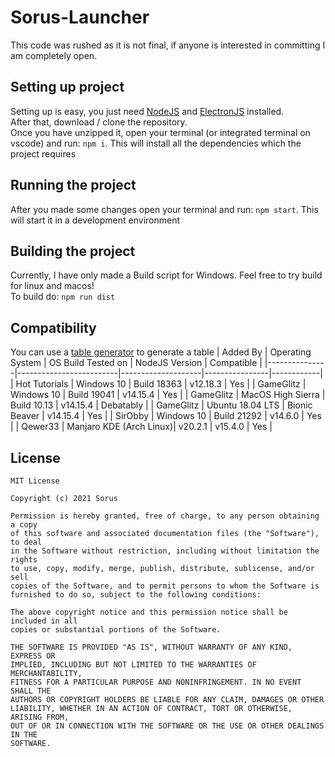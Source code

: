 # Sorus-Launcher
This code was rushed as it is not final, if anyone is interested in committing I am completely open.

## Setting up project
Setting up is easy, you just need [NodeJS](https://nodejs.org/en/) and [ElectronJS](https://www.electronjs.org/) installed.<br>
After that, download / clone the repository. <br>
Once you have unzipped it, open your terminal (or integrated terminal on vscode) and run: `npm i`. This will install all the dependencies which the project requires<br>

## Running the project
After you made some changes open your terminal and run: `npm start`. This will start it in a development environment

## Building the project
Currently, I have only made a Build script for Windows. Feel free to try build for linux and macos!<br>
To build do: `npm run dist`

## Compatibility
You can use a [table generator](https://www.tablesgenerator.com/markdown_tables) to generate a table
| Added By      | Operating System        | OS Build Tested on | NodeJS Version | Compatible |
|---------------|-------------------------|--------------------|----------------|------------|
| Hot Tutorials | Windows 10              | Build 18363        | v12.18.3       | Yes        |
| GameGlitz     | Windows 10              | Build 19041        | v14.15.4       | Yes        |
| GameGlitz     | MacOS High Sierra       | Build 10.13        | v14.15.4       | Debatably  |
| GameGlitz     | Ubuntu 18.04 LTS        | Bionic Beaver      | v14.15.4       | Yes        |
| SirObby       | Windows 10              | Build 21292        | v14.6.0        | Yes        |
| Qewer33       | Manjaro KDE (Arch Linux)| v20.2.1            | v15.4.0        | Yes        |

## License
```
MIT License

Copyright (c) 2021 Sorus

Permission is hereby granted, free of charge, to any person obtaining a copy
of this software and associated documentation files (the "Software"), to deal
in the Software without restriction, including without limitation the rights
to use, copy, modify, merge, publish, distribute, sublicense, and/or sell
copies of the Software, and to permit persons to whom the Software is
furnished to do so, subject to the following conditions:

The above copyright notice and this permission notice shall be included in all
copies or substantial portions of the Software.

THE SOFTWARE IS PROVIDED "AS IS", WITHOUT WARRANTY OF ANY KIND, EXPRESS OR
IMPLIED, INCLUDING BUT NOT LIMITED TO THE WARRANTIES OF MERCHANTABILITY,
FITNESS FOR A PARTICULAR PURPOSE AND NONINFRINGEMENT. IN NO EVENT SHALL THE
AUTHORS OR COPYRIGHT HOLDERS BE LIABLE FOR ANY CLAIM, DAMAGES OR OTHER
LIABILITY, WHETHER IN AN ACTION OF CONTRACT, TORT OR OTHERWISE, ARISING FROM,
OUT OF OR IN CONNECTION WITH THE SOFTWARE OR THE USE OR OTHER DEALINGS IN THE
SOFTWARE.
```
